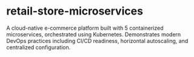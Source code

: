# retail-store-microservices
A cloud-native e-commerce platform built with 5 containerized microservices, orchestrated using Kubernetes. Demonstrates modern DevOps practices including CI/CD readiness, horizontal autoscaling, and centralized configuration.
